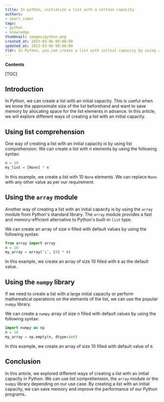 ```yaml
---
title: In python, initialize a list with a certain capacity
authors:
- smart_coder
tags:
- python
- knowledge
thumbnail: images/python.png
created_at: 2023-03-06 00:00:00
updated_at: 2023-03-06 00:00:00
tldr: In Python, you can create a list with initial capacity by using a list comprehension or by calling the list constructor with an iterable that has a defined size.
---
```


**Contents**

[TOC]

## Introduction

In Python, we can create a list with an initial capacity. This is useful when we know the approximate size of the list beforehand and want to save memory by allocating space for the list elements in advance. In this article, we will explore different ways of creating a list with an initial capacity.

## Using list comprehension

One way of creating a list with an initial capacity is by using list comprehension. We can create a list with n elements by using the following syntax:

```python
n = 10
my_list = [None] * n
```

In this example, we create a list with 10 `None` elements. We can replace `None` with any other value as per our requirement.

## Using the `array` module

Another way of creating a list with an initial capacity is by using the `array` module from Python's standard library. The `array` module provides a fast and memory-efficient alternative to Python's built-in `list` type.

We can create an array of size n filled with default values by using the following syntax:
```python
from array import array
n = 10
my_array = array('i', [0] * n)
```

In this example, we create an array of size 10 filled with `0` as the default value.

## Using the `numpy` library

If we need to create a list with a large initial capacity or perform mathematical operations on the elements of the list, we can use the popular `numpy` library. 

We can create a `numpy` array of size n filled with default values by using the following syntax:
```python
import numpy as np
n = 10
my_array = np.empty(n, dtype=int)
```

In this example, we create an array of size 10 filled with default value of `0`.

## Conclusion

In this article, we explored different ways of creating a list with an initial capacity in Python. We can use list comprehension, the `array` module or the `numpy` library depending on our use case. By creating a list with an initial capacity, we can save memory and improve the performance of our Python programs.

